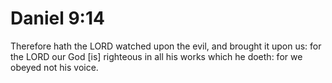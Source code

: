 # Daniel 9:14

Therefore hath the LORD watched upon the evil, and brought it upon us: for the LORD our God [is] righteous in all his works which he doeth: for we obeyed not his voice.